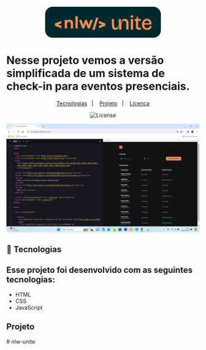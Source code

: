 <p align="center">
  <img alt="Preview do projeto desenvolvido." src="./assets/logo.png" width="60%">
</p>

 # Nesse projeto vemos a versão simplificada de um sistema de check-in para eventos presenciais.
<p align="center">
  <a href="#-tecnologias">Tecnologias</a>&nbsp;&nbsp;&nbsp;|&nbsp;&nbsp;&nbsp;
  <a href="#-projeto">Projeto</a>&nbsp;&nbsp;&nbsp;|&nbsp;&nbsp;&nbsp;
  <a href="#memo-licença">Licença</a>
</p>

<p align="center">
  <img alt="License" src="https://img.shields.io/static/v1?label=license&message=MIT&color=F48F56&labelColor=00292E">
</p>

<p align="center">
  <img alt="Logo NLW Expert - Rocketseat" src="./assets/Captura de Tela (9).png" />
</p>


## 🚀 Tecnologias



## Esse projeto foi desenvolvido com as seguintes tecnologias:


- HTML
- CSS
- JavaScript

## Projeto



#   n l w - u n i t e 
 
 
